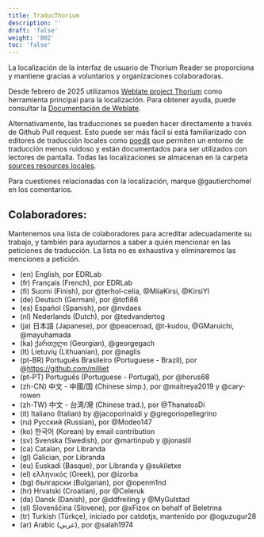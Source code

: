```yaml
---
title: TraducThorium 
description: ''
draft: 'false'
weight: '802'
toc: 'false'
---
```


La localización de la interfaz de usuario de Thorium Reader se proporciona y mantiene gracias a voluntarios y organizaciones colaboradoras.

Desde febrero de 2025 utilizamos [Weblate project Thorium](https://hosted.weblate.org/projects/thorium-reader/) como herramienta principal para la localización. Para obtener ayuda, puede consultar la [Documentación de Weblate](https://docs.weblate.org/en/latest/index.html). 

Alternativamente, las traducciones se pueden hacer directamente a través de Github Pull request. Esto puede ser más fácil si está familiarizado con editores de traducción locales como [poedit](https://poedit.net/) que permiten un entorno de traducción menos ruidoso y están documentados para ser utilizados con lectores de pantalla.
Todas las localizaciones se almacenan en la carpeta [sources resources locales](https://github.com/edrlab/thorium-reader/tree/develop/src/resources/locales). 
    
Para cuestiones relacionadas con la localización, marque @gautierchomel en los comentarios.

## Colaboradores:
Mantenemos una lista de colaboradores para acreditar adecuadamente su trabajo, y también para ayudarnos a saber a quién mencionar en las peticiones de traducción. La lista no es exhaustiva y eliminaremos las menciones a petición.

* (en) English, por EDRLab
* (fr) Français (French), por EDRLab
* (fi) Suomi (Finish), por @terhol-celia, @MiiaKirsi, @KirsiYl
* (de) Deutsch (German), por @tofi86
* (es) Español (Spanish), por @nvdaes
* (nl) Nederlands (Dutch), por @tedvandertog
* (ja) 日本語 (Japanese), por @peaceroad, @t-kudou, @GMaruichi, @mayuhamada
* (ka) ქართული (Georgian), @georgegach
* (lt) Lietuvių (Lithuanian), por @naglis
* (pt-BR) Português Brasileiro (Portuguese - Brazil), por @https://github.com/milliet
* (pt-PT) Português (Portuguese - Portugal), por @horus68
* (zh-CN) 中文 - 中國/国 (Chinese simp.), por @maitreya2019 y @cary-rowen 
* (zh-TW) 中文 - 台湾/灣 (Chinese trad.), por @ThanatosDi
* (it) Italiano (Italian) by @jacoporinaldi y @gregoriopellegrino
* (ru) Русский (Russian), por @Modeo147
* (ko) 한국어 (Korean) by email contribution
* (sv) Svenska (Swedish), por @martinpub y @jonaslil
* (ca) Catalan, por Libranda
* (gl) Galician, por Libranda
* (eu) Euskadi (Basque), por Libranda y @sukiletxe
* (el) ελληνικός (Greek), por @izorba
* (bg) български (Bulgarian), por @openm1nd
* (hr) Hrvatski (Croatian), por @Celeruk
* (da) Dansk (Danish), por @ddfreiling y @MyGulstad
* (sl) Slovenščina (Slovene), por @xFizox on behalf of Beletrina
* (tr) Turkish (Türkçe), iniciado por catdotjs, mantenido por @oguzugur28
* (ar) Arabic (عربي), por @salah1974
